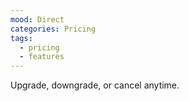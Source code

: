 ```yaml
---
mood: Direct
categories: Pricing
tags:
  - pricing
  - features
---
```

Upgrade, downgrade, or cancel anytime.